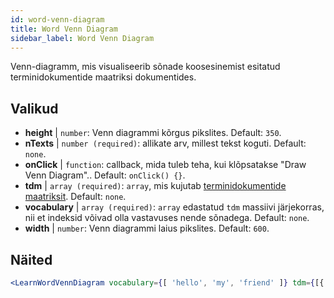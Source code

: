 ```yaml
---
id: word-venn-diagram
title: Word Venn Diagram
sidebar_label: Word Venn Diagram
---
```


Venn-diagramm, mis visualiseerib sõnade koosesinemist esitatud terminidokumentide maatriksi dokumentides.

## Valikud

* __height__ | `number`: Venn diagrammi kõrgus pikslites. Default: `350`.
* __nTexts__ | `number (required)`: allikate arv, millest tekst koguti. Default: `none`.
* __onClick__ | `function`: callback, mida tuleb teha, kui klõpsatakse "Draw Venn Diagram".. Default: `onClick() {}`.
* __tdm__ | `array (required)`: `array`, mis kujutab [terminidokumentide maatriksit](https://en.wikipedia.org/wiki/Document-term_matrix). Default: `none`.
* __vocabulary__ | `array (required)`: `array` edastatud `tdm` massiivi järjekorras, nii et indeksid võivad olla vastavuses nende sõnadega. Default: `none`.
* __width__ | `number`: Venn diagrammi laius pikslites. Default: `600`.


## Näited

```jsx live
<LearnWordVennDiagram vocabulary={[ 'hello', 'my', 'friend' ]} tdm={[{ "0": 1, "1": 1, "2": 1}, { "0": 1, "1": 0, "2": 1 }, { "0": 1, "1": 1, "2": 1}]} nTexts={2} />
```

